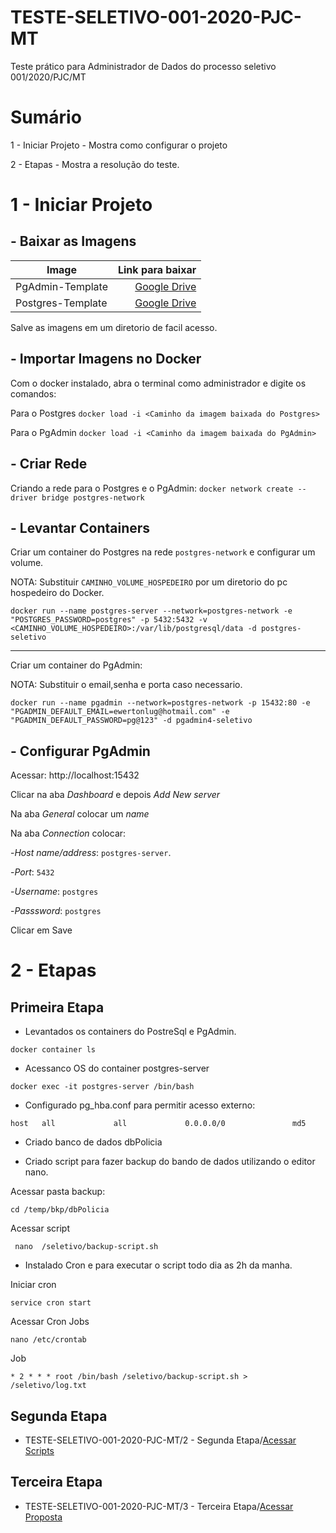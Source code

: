 # TESTE-SELETIVO-001-2020-PJC-MT
Teste prático para Administrador de Dados do processo seletivo 001/2020/PJC/MT


# Sumário

1 - Iniciar Projeto - Mostra como configurar o projeto

2 - Etapas - Mostra a resolução do teste.


# 1 - Iniciar Projeto
## - Baixar as Imagens

| Image     | Link para baixar |
| --------- | -----:|
| PgAdmin-Template  | [Google Drive](https://drive.google.com/drive/folders/1-d8afIDvjm5_soSfJLEAsNaQd8Y2krAV?usp=sharing "Google Drive") |
| Postgres-Template     |   [Google Drive](https://drive.google.com/drive/folders/1-d8afIDvjm5_soSfJLEAsNaQd8Y2krAV?usp=sharing "Google Drive") |

Salve as imagens em um diretorio de facil acesso.
## - Importar Imagens no Docker
Com o docker instalado, abra o terminal como administrador e digite os comandos:

Para o Postgres
`docker load -i <Caminho da imagem baixada do Postgres>`

Para o PgAdmin
`docker load -i <Caminho da imagem baixada do PgAdmin>`
## - Criar Rede
Criando a rede para o Postgres e o PgAdmin:
`docker network create --driver bridge postgres-network`
## - Levantar Containers
Criar um container do Postgres na rede `postgres-network` e configurar um volume.

NOTA: Substituir `CAMINHO_VOLUME_HOSPEDEIRO` por um diretorio do pc hospedeiro do Docker.

`docker run --name postgres-server --network=postgres-network -e "POSTGRES_PASSWORD=postgres" -p 5432:5432 -v <CAMINHO_VOLUME_HOSPEDEIRO>:/var/lib/postgresql/data -d postgres-seletivo`

------------
Criar um container do PgAdmin:

NOTA: Substituir o email,senha e porta caso necessario.

`docker run --name pgadmin --network=postgres-network -p 15432:80 -e "PGADMIN_DEFAULT_EMAIL=ewertonlug@hotmail.com" -e "PGADMIN_DEFAULT_PASSWORD=pg@123" -d pgadmin4-seletivo`
## - Configurar PgAdmin
Acessar: http://localhost:15432 

Clicar na aba *Dashboard* e depois *Add New server*

Na aba *General* colocar um *name*

Na aba *Connection* colocar:

-*Host name/address*: `postgres-server`.

-*Port*: `5432`

-*Username*: `postgres`

-*Passsword*: `postgres`

Clicar em Save
# 2 - Etapas

## Primeira Etapa
- Levantados os containers do PostreSql e PgAdmin.

`docker container ls`

- Acessanco OS do container postgres-server

`docker exec -it postgres-server /bin/bash`

- Configurado pg_hba.conf para permitir acesso externo:

`host	all		        all		        0.0.0.0/0		        md5`

- Criado banco de dados dbPolicia

- Criado script para fazer backup do bando de dados utilizando o editor nano.

Acessar pasta backup:

`cd /temp/bkp/dbPolicia`

Acessar script

` nano  /seletivo/backup-script.sh`

- Instalado Cron e  para executar o script todo dia as 2h da manha.

Iniciar cron

`service cron start`

Acessar Cron Jobs

`nano /etc/crontab`

Job

`* 2 * * * root /bin/bash /seletivo/backup-script.sh > /seletivo/log.txt`

##  Segunda Etapa

- TESTE-SELETIVO-001-2020-PJC-MT/2 - Segunda Etapa/[Acessar Scripts](https://github.com/EwertonLug/TESTE-SELETIVO-001-2020-PJC-MT/tree/main/2%20-%20Segunda%20Etapa)
 
##  Terceira Etapa

- TESTE-SELETIVO-001-2020-PJC-MT/3 - Terceira Etapa/[Acessar Proposta](https://github.com/EwertonLug/TESTE-SELETIVO-001-2020-PJC-MT/blob/main/3%20-%20Terceira%20Etapa/3%20ETAPA.pdf)


